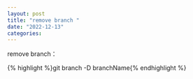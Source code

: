 ```yaml
---
layout: post
title: "remove branch "
date: "2022-12-13"
categories: 
---
```

<p>remove branch：</p>
{% highlight %}git branch -D branchName{% endhighlight %}

